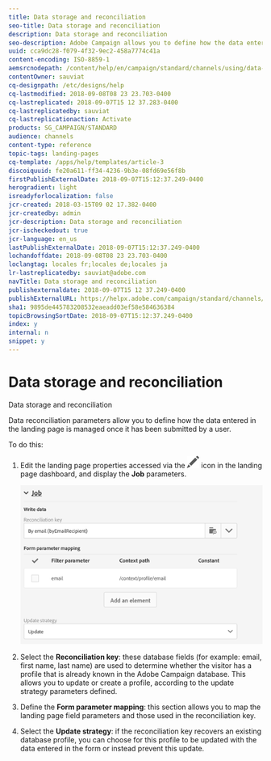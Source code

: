 ```yaml
---
title: Data storage and reconciliation
seo-title: Data storage and reconciliation
description: Data storage and reconciliation
seo-description: Adobe Campaign allows you to define how the data entered in the landing page is managed once submitted by a user.
uuid: cca9dc28-f079-4f32-9ec2-458a7774c41a
content-encoding: ISO-8859-1
aemsrcnodepath: /content/help/en/campaign/standard/channels/using/data-storage-and-reconciliation
contentOwner: sauviat
cq-designpath: /etc/designs/help
cq-lastmodified: 2018-09-08T08 23 23.703-0400
cq-lastreplicated: 2018-09-07T15 12 37.283-0400
cq-lastreplicatedby: sauviat
cq-lastreplicationaction: Activate
products: SG_CAMPAIGN/STANDARD
audience: channels
content-type: reference
topic-tags: landing-pages
cq-template: /apps/help/templates/article-3
discoiquuid: fe20a611-ff34-4236-9b3e-08fd69e56f8b
firstPublishExternalDate: 2018-09-07T15:12:37.249-0400
herogradient: light
isreadyforlocalization: false
jcr-created: 2018-03-15T09 02 17.382-0400
jcr-createdby: admin
jcr-description: Data storage and reconciliation
jcr-ischeckedout: true
jcr-language: en_us
lastPublishExternalDate: 2018-09-07T15:12:37.249-0400
lochandoffdate: 2018-09-08T08 23 23.703-0400
loclangtag: locales fr;locales de;locales ja
lr-lastreplicatedby: sauviat@adobe.com
navTitle: Data storage and reconciliation
publishexternaldate: 2018-09-07T15 12 37.249-0400
publishExternalURL: https://helpx.adobe.com/campaign/standard/channels/using/data-storage-and-reconciliation.html
sha1: 9895de445783208532eaeadd03ef58e584636384
topicBrowsingSortDate: 2018-09-07T15:12:37.249-0400
index: y
internal: n
snippet: y
---
```


# Data storage and reconciliation

Data storage and reconciliation

Data reconciliation parameters allow you to define how the data entered in the landing page is managed once it has been submitted by a user.

To do this:

1. Edit the landing page properties accessed via the  ![](assets/edit_darkgrey-24px.png) icon in the landing page dashboard, and display the **Job** parameters.

   ![](assets/lp_parameters_4.png)

1. Select the **Reconciliation key**: these database fields (for example: email, first name, last name) are used to determine whether the visitor has a profile that is already known in the Adobe Campaign database. This allows you to update or create a profile, according to the update strategy parameters defined.
1. Define the **Form parameter mapping**: this section allows you to map the landing page field parameters and those used in the reconciliation key.
1. Select the **Update strategy**: if the reconciliation key recovers an existing database profile, you can choose for this profile to be updated with the data entered in the form or instead prevent this update.


